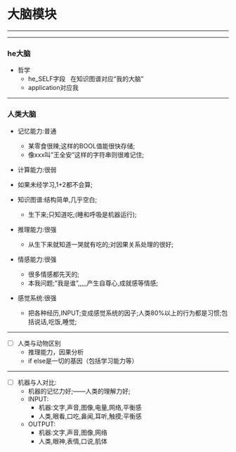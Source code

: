 # 大脑模块
***
***

### he大脑
- 哲学
	- he_SELF字段   在知识图谱对应“我的大脑”
	- application对应我

	

***

### 人类大脑

- 记忆能力:普通
	- 某零食很辣;这样的BOOL值能很快存储;
	- 像xxx叫”王全安”这样的字符串则很难记住;

- 计算能力:很弱
- 	如果未经学习,1+2都不会算;

- 知识图谱:结构简单,几乎空白;
	- 生下来;只知道吃;(睡和呼吸是机器运行);

- 推理能力:很强
	- 从生下来就知道一哭就有吃的;对因果关系处理的很好;

- 情感能力:很强
	- 很多情感都先天的;
	- 本我问题;”我是谁”,,,,,产生自尊心,成就感等情感;

- 感觉系统:很强
	- 把各种经历,INPUT;变成感觉系统的因子;人类80%以上的行为都是习惯;包括说话,吃饭,睡觉;

***

- [ ] 人类与动物区别
	- 推理能力，因果分析
	- if else是一切的基因（包括学习能力等）


*** 

- [ ] 机器与人对比:
	- 机器的记忆力好;——人类的理解力好;
	- INPUT:
		- 机器:文字,声音,图像,电量,网络,平衡感
		- 人类,眼看,口吃,鼻闻,耳听,触摸;平衡感
	- OUTPUT:
		- 机器:文字,声音,图像,网络
		- 人类,眼神,表情,口说,肌体

